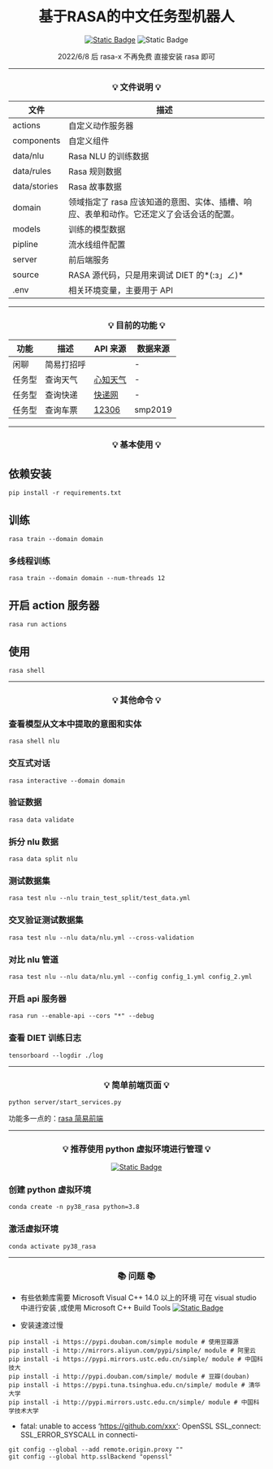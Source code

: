 <h1 align="center">基于RASA的中文任务型机器人</h1>
<div align="center">

[![Static Badge](https://img.shields.io/badge/rasa-3.5-blue)](https://github.com/RasaHQ/rasa)
![Static Badge](https://img.shields.io/badge/python-3.8-orange)

</div>

<div align="center">

2022/6/8 后 rasa-x 不再免费 直接安装 rasa 即可

</div>

<hr />

<h3 align="center">

💡 **文件说明** 💡

</h3>

| 文件         | 描述                                                                                     |
| ------------ | ---------------------------------------------------------------------------------------- |
| actions      | 自定义动作服务器                                                                         |
| components   | 自定义组件                                                                               |
| data/nlu     | Rasa NLU 的训练数据                                                                      |
| data/rules   | Rasa 规则数据                                                                            |
| data/stories | Rasa 故事数据                                                                            |
| domain       | 领域指定了 rasa 应该知道的意图、实体、插槽、响应、表单和动作。它还定义了会话会话的配置。 |
| models       | 训练的模型数据                                                                           |
| pipline      | 流水线组件配置                                                                           |
| server       | 前后端服务                                                                               |
| source       | RASA 源代码，只是用来调试 DIET 的*(:з」∠)*                                               |
| .env         | 相关环境变量，主要用于 API                                                               |

<hr/>

<h3 align="center">

💡 **目前的功能** 💡

</h3>

| 功能   | 描述       | API 来源                               | 数据来源 |
| ------ | ---------- | -------------------------------------- | -------- |
| 闲聊   | 简易打招呼 |                                        | -        |
| 任务型 | 查询天气   | [心知天气](https://www.seniverse.com/) | -        |
| 任务型 | 查询快递   | [快递网](http://www.kuaidi.com/)       | -        |
| 任务型 | 查询车票   | [12306](https://kyfw.12306.cn/)        | smp2019  |

<hr/>

<h3 align="center">

💡 **基本使用** 💡

</h3>

## 依赖安装

`pip install -r requirements.txt`

## 训练

`rasa train --domain domain`

### 多线程训练

`rasa train --domain domain --num-threads 12`

## 开启 action 服务器

`rasa run actions`

## 使用

`rasa shell`

<hr />

<h3 align="center">

💡 **其他命令** 💡

</h3>

### 查看模型从文本中提取的意图和实体

`rasa shell nlu`

### 交互式对话

`rasa interactive --domain domain`

### 验证数据

`rasa data validate`

### 拆分 nlu 数据

`rasa data split nlu`

### 测试数据集

`rasa test nlu --nlu train_test_split/test_data.yml`

### 交叉验证测试数据集

`rasa test nlu --nlu data/nlu.yml --cross-validation`

### 对比 nlu 管道

`rasa test nlu --nlu data/nlu.yml --config config_1.yml config_2.yml`

### 开启 api 服务器

`rasa run --enable-api --cors "*" --debug`

### 查看 DIET 训练日志

`tensorboard --logdir ./log `

<hr />

<h3 align="center">

💡 **简单前端页面** 💡

</h3>

`python server/start_services.py `

功能多一点的：[rasa 简易前端](https://github.com/lyirs/rasa_web)

<hr />

<h3 align="center">

💡 **推荐使用 python 虚拟环境进行管理** 💡

</h3>

<div align="center">

[![Static Badge](https://img.shields.io/badge/Miniconda-blue)](https://conda.io/en/latest/miniconda.html)

</div>

### 创建 python 虚拟环境

`conda create -n py38_rasa python=3.8`

### 激活虚拟环境

`conda activate py38_rasa`

<hr />

<h3 align="center">

📚 **问题** 📚

</h3>

- 有些依赖库需要 Microsoft Visual C++ 14.0 以上的环境 可在 visual studio 中进行安装
  ,或使用 Microsoft C++ Build Tools [![Static Badge](https://img.shields.io/badge/visual_cpp_build_tools-blue)](https://visualstudio.microsoft.com/zh-hans/visual-cpp-build-tools/)

- 安装速渡过慢

```
pip install -i https://pypi.douban.com/simple module # 使用豆瓣源
pip install -i http://mirrors.aliyun.com/pypi/simple/ module # 阿里云
pip install -i https://pypi.mirrors.ustc.edu.cn/simple/ module # 中国科技大
pip install -i http://pypi.douban.com/simple/ module # 豆瓣(douban)
pip install -i https://pypi.tuna.tsinghua.edu.cn/simple/ module # 清华大学
pip install -i http://pypi.mirrors.ustc.edu.cn/simple/ module # 中国科学技术大学
```

- fatal: unable to access ‘https://github.com/xxx‘: OpenSSL SSL_connect: SSL_ERROR_SYSCALL in connecti-

```
git config --global --add remote.origin.proxy ""
git config --global http.sslBackend "openssl"
```
